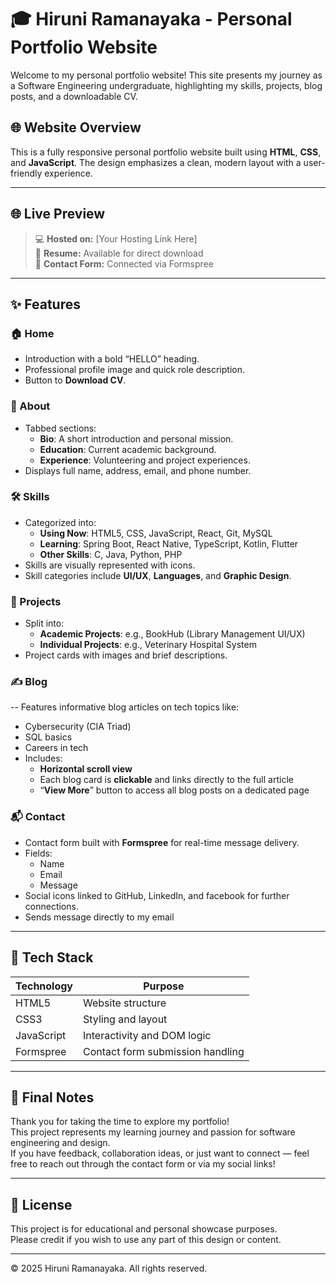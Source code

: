 # 🎓 Hiruni Ramanayaka - Personal Portfolio Website

Welcome to my personal portfolio website! This site presents my journey as a Software Engineering undergraduate, highlighting my skills, projects, blog posts, and a downloadable CV.

## 🌐 Website Overview

This is a fully responsive personal portfolio website built using **HTML**, **CSS**, and **JavaScript**. The design emphasizes a clean, modern layout with a user-friendly experience.

---

## 🌐 Live Preview

> 💻 **Hosted on:** [Your Hosting Link Here]  
> 📄 **Resume:** Available for direct download  
> 💌 **Contact Form:** Connected via Formspree

---

## ✨ Features

### 🏠 Home
- Introduction with a bold “HELLO” heading.
- Professional profile image and quick role description.
- Button to **Download CV**.

### 📘 About
- Tabbed sections:
  - **Bio**: A short introduction and personal mission.
  - **Education**: Current academic background.
  - **Experience**: Volunteering and project experiences.
- Displays full name, address, email, and phone number.

### 🛠️ Skills
- Categorized into:
  - **Using Now**: HTML5, CSS, JavaScript, React, Git, MySQL
  - **Learning**: Spring Boot, React Native, TypeScript, Kotlin, Flutter
  - **Other Skills**: C, Java, Python, PHP
- Skills are visually represented with icons.
- Skill categories include **UI/UX**, **Languages**, and **Graphic Design**.

### 💼 Projects
- Split into:
  - **Academic Projects**: e.g., BookHub (Library Management UI/UX)
  - **Individual Projects**: e.g., Veterinary Hospital System
- Project cards with images and brief descriptions.

### ✍️ Blog
-- Features informative blog articles on tech topics like:
  - Cybersecurity (CIA Triad)
  - SQL basics
  - Careers in tech
- Includes:
  - **Horizontal scroll view**
  - Each blog card is **clickable** and links directly to the full article
  - “**View More**” button to access all blog posts on a dedicated page

### 📬 Contact
- Contact form built with **Formspree** for real-time message delivery.
- Fields:
  - Name
  - Email
  - Message
- Social icons linked to GitHub, LinkedIn, and facebook for further connections.
- Sends message directly to my email

---
## 🧰 Tech Stack

| Technology   | Purpose                          |
|--------------|----------------------------------|
| HTML5        | Website structure                |
| CSS3         | Styling and layout               |
| JavaScript   | Interactivity and DOM logic      |
| Formspree    | Contact form submission handling |

---

## 🙌 Final Notes

Thank you for taking the time to explore my portfolio!  
This project represents my learning journey and passion for software engineering and design.  
If you have feedback, collaboration ideas, or just want to connect — feel free to reach out through the contact form or via my social links!

---

## 📜 License

This project is for educational and personal showcase purposes.  
Please credit if you wish to use any part of this design or content.

---

© 2025 Hiruni Ramanayaka. All rights reserved.


